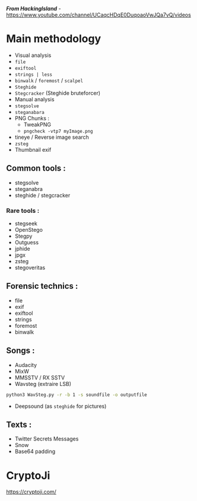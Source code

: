 ***From HackingIsland*** - https://www.youtube.com/channel/UCaqcHDqE0DuqoaoVwJQa7vQ/videos
 
# Main methodology
- Visual analysis
- `file`
- `exiftool`
- `strings | less`
- `binwalk` / `foremost` / `scalpel`
- `Steghide`
- `Stegcracker` (Steghide bruteforcer)
- Manual analysis
- `stegsolve`
- `steganabara`
- PNG Chunks :
    - TweakPNG
    - `pngcheck -vtp7 myImage.png`
- tineye / Reverse image search
- `zsteg`
- Thumbnail exif

## Common tools :
- stegsolve
- steganabra
- steghide / stegcracker
 
### Rare tools :
- stegseek
- OpenStego
- Stegpy
- Outguess
- jphide
- jpgx
- zsteg
- stegoveritas
 
## Forensic technics :
- file
- exif
- exiftool
- strings
- foremost
- binwalk
 
## Songs :
- Audacity
- MixW
- MMSSTV / RX SSTV
- Wavsteg (extraire LSB)
```bash
python3 WavSteg.py -r -b 1 -s soundfile -o outputfile
```
- Deepsound (as `steghide` for pictures)
 
 
## Texts :
- Twitter Secrets Messages
- Snow
- Base64 padding


# CryptoJi

https://cryptoji.com/
